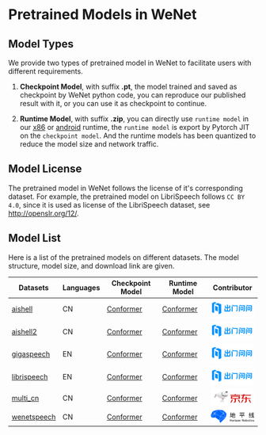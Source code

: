 # Pretrained Models in WeNet

## Model Types
We provide two types of pretrained model in WeNet to facilitate users with different requirements.

1. **Checkpoint Model**, with suffix **.pt**, the model trained and saved as checkpoint by WeNet python code, you can reproduce our published result with it, or you can use it as checkpoint to continue.

2. **Runtime Model**, with suffix **.zip**, you can directly use `runtime model` in our [x86](https://github.com/wenet-e2e/wenet/tree/main/runtime/libtorch) or [android](https://github.com/wenet-e2e/wenet/tree/main/runtime/android) runtime, the `runtime model` is export by Pytorch JIT on the `checkpoint model`. And the runtime models has been quantized to reduce the model size and network traffic.

## Model License

The pretrained model in WeNet follows the license of it's corresponding dataset.
For example, the pretrained model on LibriSpeech follows `CC BY 4.0`, since it is used as license of the LibriSpeech dataset, see http://openslr.org/12/.

## Model List

Here is a list of the pretrained models on different datasets. The model structure, model size, and download link are given.

| Datasets  | Languages     | Checkpoint Model  | Runtime Model     | Contributor |
|---    |---    |---    |---    |---    |
| [aishell](../examples/aishell/s0/README.md)   | CN    | [Conformer](https://wenet.org.cn/downloads?models=wenet&version=aishell_u2pp_conformer_exp.tar.gz)  | [Conformer](https://wenet.org.cn/downloads?models=wenet&version=aishell_u2pp_conformer_libtorch.tar.gz)     | <a href="https://www.chumenwenwen.com" target="_blank"><img src="https://raw.githubusercontent.com/wenet-e2e/wenet-contributors/main/companies/chumenwenwen.png" width="100px"></a> |
| [aishell2](../examples/aishell2/s0/README.md)     | CN    | [Conformer](https://wenet.org.cn/downloads?models=wenet&version=aishell2_u2pp_conformer_exp.tar.gz)     | [Conformer](https://wenet.org.cn/downloads?models=wenet&version=aishell2_u2pp_conformer_libtorch.tar.gz)    | <a href="https://www.chumenwenwen.com" target="_blank"><img src="https://raw.githubusercontent.com/wenet-e2e/wenet-contributors/main/companies/chumenwenwen.png" width="100px"></a> |
| [gigaspeech](../examples/gigaspeech/s0/README.md)     | EN    | [Conformer](https://wenet.org.cn/downloads?models=wenet&version=gigaspeech_u2pp_conformer_exp.tar.gz)   | [Conformer](https://wenet.org.cn/downloads?models=wenet&version=gigaspeech_u2pp_conformer_libtorch.tar.gz)  |  <a href="https://www.chumenwenwen.com" target="_blank"><img src="https://raw.githubusercontent.com/wenet-e2e/wenet-contributors/main/companies/chumenwenwen.png" width="100px"></a> |
| [librispeech](../examples/librispeech/s0/README.md)   | EN    | [Conformer](https://wenet.org.cn/downloads?models=wenet&version=librispeech_u2pp_conformer_exp.tar.gz)  | [Conformer](https://wenet.org.cn/downloads?models=wenet&version=librispeech_u2pp_conformer_libtorch.tar.gz)     |  <a href="https://www.chumenwenwen.com" target="_blank"><img src="https://raw.githubusercontent.com/wenet-e2e/wenet-contributors/main/companies/chumenwenwen.png" width="100px"></a> |
| [multi_cn](../examples/multi_cn/s0/README.md)     | CN    | [Conformer](https://wenet.org.cn/downloads?models=wenet&version=multi_cn_unified_conformer_exp.tar.gz)  | [Conformer](https://wenet.org.cn/downloads?models=wenet&version=multi_cn_unified_conformer_libtorch.tar.gz)     | <a href="https://www.jd.com" target="_blank"><img src="https://raw.githubusercontent.com/wenet-e2e/wenet-contributors/main/companies/jd.jpeg" width="100px"></a> |
| [wenetspeech](../examples/wenetspeech/s0/README.md)     | CN    | [Conformer](https://wenet.org.cn/downloads?models=wenet&version=wenetspeech_u2pp_conformer_exp.tar.gz) | [Conformer](https://wenet.org.cn/downloads?models=wenet&version=wenetspeech_u2pp_conformer_libtorch.tar.gz)     | <a href="https://horizon.ai" target="_blank"><img src="https://raw.githubusercontent.com/wenet-e2e/wenet-contributors/main/companies/hobot.png" width="100px"></a> |
